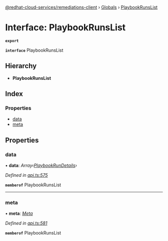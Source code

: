 [@redhat-cloud-services/remediations-client](../README.md) › [Globals](../globals.md) › [PlaybookRunsList](playbookrunslist.md)

# Interface: PlaybookRunsList

**`export`** 

**`interface`** PlaybookRunsList

## Hierarchy

* **PlaybookRunsList**

## Index

### Properties

* [data](playbookrunslist.md#data)
* [meta](playbookrunslist.md#meta)

## Properties

###  data

• **data**: *Array‹[PlaybookRunDetails](playbookrundetails.md)›*

*Defined in [api.ts:575](https://github.com/RedHatInsights/javascript-clients/blob/master/packages/remediations/api.ts#L575)*

**`memberof`** PlaybookRunsList

___

###  meta

• **meta**: *[Meta](meta.md)*

*Defined in [api.ts:581](https://github.com/RedHatInsights/javascript-clients/blob/master/packages/remediations/api.ts#L581)*

**`memberof`** PlaybookRunsList

